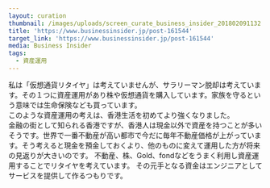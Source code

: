 ```yaml
---
layout: curation
thumbnail: /images/uploads/screen_curate_business_insider_201802091132.png
title: 'https://www.businessinsider.jp/post-161544'
target_link: 'https://www.businessinsider.jp/post-161544'
media: Business Insider
tags:
  - 資産運用
---
```

私は「仮想通貨リタイヤ」は考えていませんが、サラリーマン脱却は考えています。その１つに資産運用があり株や仮想通貨を購入しています。家族を守るという意味では生命保険なども買っています。  
このような資産運用の考えは、香港生活を初めてより強くなりました。  
金融の街として知られる香港ですが、香港人は現金以外で資産を持つことが多いそうです。世界で一番不動産が高い都市で今だに毎年不動産価格が上がっています。そう考えると現金を預金しておくより、他のものに変えて運用した方が将来の見返りが大きいのです。
不動産、株、Gold、fondなどをうまく利用し資産運用することでリタイヤを考えています。
その元手となる資金はエンジニアとしてサービスを提供して作るつもりです。
